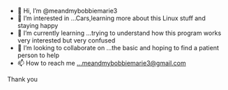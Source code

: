 - 👋 Hi, I’m @meandmybobbiemarie3
- 👀 I’m interested in ...Cars,learning more about this Linux stuff and staying happy
- 🌱 I’m currently learning ...trying to understand how this program works very interested but very confused
- 💞️ I’m looking to collaborate on ...the basic and hoping to find a patient person to help
- 📫 How to reach me ...meandmybobbiemarie3@gmail.com

<!---
meandmybobbiemarie3/meandmybobbiemarie3 is a ✨ special ✨ repository because its `README.md` (this file) appears on your GitHub profile.
You can click the Preview link to take a look at your changes.
--->
Thank you 
